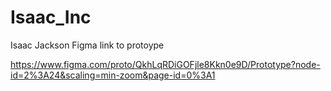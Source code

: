 # Isaac_Inc
Isaac Jackson
Figma link to protoype

https://www.figma.com/proto/QkhLqRDiGOFjle8Kkn0e9D/Prototype?node-id=2%3A24&scaling=min-zoom&page-id=0%3A1
